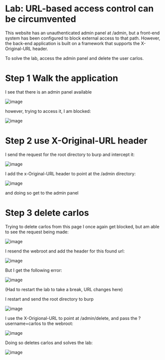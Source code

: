 # Lab: URL-based access control can be circumvented

 This website has an unauthenticated admin panel at /admin, but a front-end system has been configured to block external access to that path. However, the back-end application is built on a framework that supports the X-Original-URL header.

To solve the lab, access the admin panel and delete the user carlos. 

# Step 1 Walk the application

I see that there is an admin panel available

![image](https://user-images.githubusercontent.com/83407557/209718440-5c63fc62-f80d-49ee-99c7-646a8087e268.png)

however, trying to access it, I am blocked:

![image](https://user-images.githubusercontent.com/83407557/209718522-1774eb5c-15d7-4e9b-b1f8-ed744d72eb97.png)

# Step 2 use X-Original-URL header

I send the request for the root directory to burp and intercept it:

![image](https://user-images.githubusercontent.com/83407557/209718640-62d53b5c-8947-43d3-ad69-861a08276edf.png)

I add the x-Original-URL header to point at the /admin directory:

![image](https://user-images.githubusercontent.com/83407557/209718716-eecf8e78-5bd6-495d-9e49-05cd47bfd079.png)

and doing so get to the admin panel

# Step 3 delete carlos

Trying to delete carlos from this page I once again get blocked, but am able to see the request being made:

![image](https://user-images.githubusercontent.com/83407557/209718847-a19b8b51-b66e-4ef8-a264-f3f8a432c2d3.png)

I resend the webroot and add the header for this found url:

![image](https://user-images.githubusercontent.com/83407557/209718915-b4339131-f847-4879-9a5a-ca3ef5af1c7d.png)

But I get the following error:

![image](https://user-images.githubusercontent.com/83407557/209719085-ad99532e-871b-4ef0-a0b7-3c3640095185.png)

(Had to restart the lab to take a break, URL changes here)

I restart and send the root directory to burp

![image](https://user-images.githubusercontent.com/83407557/209840869-afbdd473-b430-4e8b-820e-f19b26cd9fe4.png)

I use the X-Origional-URL to point at /admin/delete, and pass the ?username=carlos to the webroot:

![image](https://user-images.githubusercontent.com/83407557/209842183-9d264af6-a4c9-4b9e-b98c-744661fb5063.png)

Doing so deletes carlos and solves the lab:

![image](https://user-images.githubusercontent.com/83407557/209842378-14a9776f-4952-4efd-9714-2a0b6afe6a91.png)
